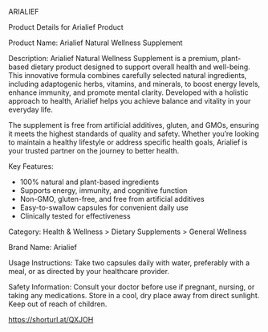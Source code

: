 ARIALIEF

Product Details for Arialief Product  

Product Name: Arialief Natural Wellness Supplement  

Description: Arialief Natural Wellness Supplement is a premium, plant-based dietary product designed to support overall health and well-being. This innovative formula combines carefully selected natural ingredients, including adaptogenic herbs, vitamins, and minerals, to boost energy levels, enhance immunity, and promote mental clarity. Developed with a holistic approach to health, Arialief helps you achieve balance and vitality in your everyday life.  

The supplement is free from artificial additives, gluten, and GMOs, ensuring it meets the highest standards of quality and safety. Whether you’re looking to maintain a healthy lifestyle or address specific health goals, Arialief is your trusted partner on the journey to better health.

Key Features: 
- 100% natural and plant-based ingredients  
- Supports energy, immunity, and cognitive function  
- Non-GMO, gluten-free, and free from artificial additives  
- Easy-to-swallow capsules for convenient daily use  
- Clinically tested for effectiveness  

Category:
Health & Wellness > Dietary Supplements > General Wellness  

Brand Name: Arialief  

Usage Instructions: Take two capsules daily with water, preferably with a meal, or as directed by your healthcare provider.  

Safety Information: Consult your doctor before use if pregnant, nursing, or taking any medications. Store in a cool, dry place away from direct sunlight. Keep out of reach of children.

https://shorturl.at/QXJOH
